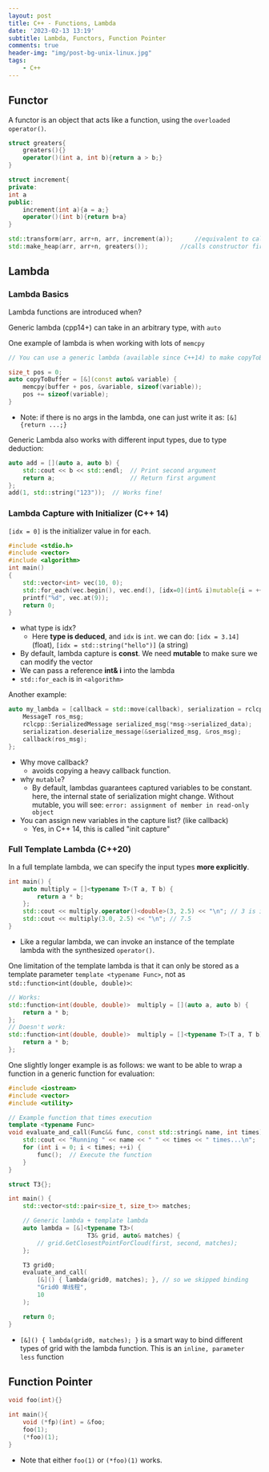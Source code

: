 ```yaml
---
layout: post
title: C++ - Functions, Lambda
date: '2023-02-13 13:19'
subtitle: Lambda, Functors, Function Pointer
comments: true
header-img: "img/post-bg-unix-linux.jpg"
tags:
    - C++
---
```


## Functor

A functor is an object that acts like a function, using the `overloaded operator()`.

``` cpp
struct greaters{
    greaters(){}
    operator()(int a, int b){return a > b;}
}

struct increment{
private:
int a
public:
    increment(int a){a = a;}
    operator()(int b){return b+a}
}

std::transform(arr, arr+n, arr, increment(a));      //equivalent to calling increment(a) first.
std::make_heap(arr, arr+n, greaters());         //calls constructor first, then inside the function, it will call the overloaded().
```

## Lambda 

### Lambda Basics

Lambda functions are introduced when? 

Generic lambda (cpp14+) can take in an arbitrary type, with `auto`

One example of lambda is when working with lots of `memcpy`

```cpp
// You can use a generic lambda (available since C++14) to make copyToBuffer work with any type:

size_t pos = 0;
auto copyToBuffer = [&](const auto& variable) {
    memcpy(buffer + pos, &variable, sizeof(variable));
    pos += sizeof(variable);
}
```

- Note: if there is no args in the lambda, one can just write it as: `[&]{return ...;}`

Generic Lambda also works with different input types, due to type deduction:

```cpp
auto add = [](auto a, auto b) { 
    std::cout << b << std::endl;  // Print second argument
    return a;                     // Return first argument
};
add(1, std::string("123"));  // Works fine!
```

### Lambda Capture with Initializer (C++ 14)

`[idx = 0]` is the initializer value in for each. 

```cpp
#include <stdio.h>
#include <vector>
#include <algorithm>
int main()
{
    std::vector<int> vec(10, 0);
    std::for_each(vec.begin(), vec.end(), [idx=0](int& i)mutable{i = ++idx;});
    printf("%d", vec.at(9));
    return 0;
}
```

- what type is idx? 
    - Here **type is deduced**, and `idx` is `int`. we can do: `[idx = 3.14]` (float), `[idx = std::string("hello")]` (a string)
- By default, lambda capture is **const**. We need **mutable** to make sure we can modify the vector
- We can pass a reference **int& i** into the lambda
- `std::for_each` is in `<algorithm>`

Another example:

```cpp
auto my_lambda = [callback = std::move(callback), serialization = rclcpp::Serialization<MessageT>()](const rosbag2_storage::SerializedBagMessageSharedPtr& msg) mutable {
    MessageT ros_msg;
    rclcpp::SerializedMessage serialized_msg(*msg->serialized_data);
    serialization.deserialize_message(&serialized_msg, &ros_msg);
    callback(ros_msg);
};
```
- Why move callback? 
    - avoids copying a heavy callback function. 
- why `mutable`?
    - By default, lambdas guarantees captured variables to be constant. here, the internal state of serialization might change. Without mutable, you will see: `error: assignment of member in read-only object`
- You can assign new variables in the capture list? (like callback) 
    - Yes, in C++ 14, this is called "init capture"



### Full Template Lambda (C++20)

In a full template lambda, we can specify the input types **more explicitly**.

```cpp
int main() {
    auto multiply = []<typename T>(T a, T b) {
        return a * b;
    };
    std::cout << multiply.operator()<double>(3, 2.5) << "\n"; // 3 is int. If we specify double, it will be implicitly casted. 7.5  
    std::cout << multiply(3.0, 2.5) << "\n"; // 7.5
}
```

- Like a regular lambda, we can invoke an instance of the template lambda with the synthesized `operator()`.

One limitation of the template lambda is that it can only be stored as a template parameter `template <typename Func>`, not as `std::function<int(double, double)>`: 

```cpp
// Works:
std::function<int(double, double)>  multiply = [](auto a, auto b) {
    return a * b;
};
// Doesn't work:
std::function<int(double, double)>  multiply = []<typename T>(T a, T b) {
    return a * b;
};
```

One slightly longer example is as follows: we want to be able to wrap a function in a generic function for evaluation:

```cpp
#include <iostream>
#include <vector>
#include <utility>

// Example function that times execution
template <typename Func>
void evaluate_and_call(Func&& func, const std::string& name, int times) {
    std::cout << "Running " << name << " " << times << " times...\n";
    for (int i = 0; i < times; ++i) {
        func();  // Execute the function
    }
}

struct T3{};

int main() {
    std::vector<std::pair<size_t, size_t>> matches;

    // Generic lambda + template lambda
    auto lambda = [&]<typename T3>(
                      T3& grid, auto& matches) {
        // grid.GetClosestPointForCloud(first, second, matches);
    };

    T3 grid0;
    evaluate_and_call(
        [&]() { lambda(grid0, matches); }, // so we skipped binding 
        "Grid0 单线程", 
        10
    );

    return 0;
}
```

- `[&]() { lambda(grid0, matches); }` is a smart way to bind different types of grid with the lambda function. This is an `inline, parameter less` function


## Function Pointer

```cpp
void foo(int){}

int main(){
    void (*fp)(int) = &foo;
    foo(1);
    (*foo)(1);
}
```

- Note that either `foo(1)` or `(*foo)(1)` works.